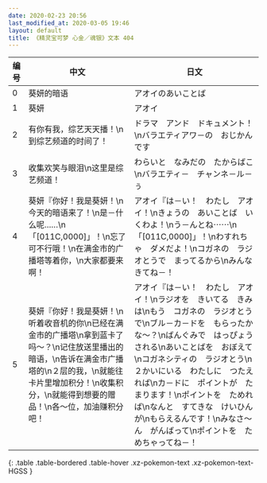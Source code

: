 ```yaml
---
date: 2020-02-23 20:56
last_modified_at: 2020-03-05 19:46
layout: default
title: 《精灵宝可梦 心金／魂银》文本 404
---
```

| 编号 | 中文 | 日文 |
| ---- | ---- | ---- |
| 0 | 葵妍的暗语 | アオイのあいことば |
| 1 | 葵妍 | アオイ |
| 2 | 有你有我，综艺天天播！\n到综艺频道的时间了！ | ドラマ　アンド　ドキュメント！\nバラエティアワ－の　おじかんです |
| 3 | 收集欢笑与眼泪\n这里是综艺频道！ | わらいと　なみだの　たからばこ\nバラエティ－　チャンネ－ル－ぅ |
| 4 | 葵妍『你好！我是葵妍！\n今天的暗语来了！\n是－什么呢……\n「[011C,0000]」！\n忘了可不行哦！\n在满金市的广播塔等着你，\n大家都要来啊！ | アオイ『は－い！　わたし　アオイ！\nきょうの　あいことば　いくわよ！\nう－んとね⋯⋯\n「[011C,0000]」！\nわすれちゃ　ダメだよ！\nコガネの　ラジオとうで　まってるから\nみんな　きてね－！ |
| 5 | 葵妍『你好！我是葵妍！\n听着收音机的你\n已经在满金市的广播塔\n拿到蓝卡了吗〜？\n记住放送里播出的暗语，\n告诉在满金市广播塔的\n２层的我，\n就能往卡片里增加积分！\n收集积分，\n就能得到想要的赠品！\n各〜位，加油赚积分吧！ | アオイ『は－い！　わたし　アオイ！\nラジオを　きいてる　きみは\nもう　コガネの　ラジオとうで\nブル－カ－ドを　もらったかな〜？\nばんぐみで　はっぴょう　される\nあいことばを　おぼえて\nコガネシティの　ラジオとう\n２かいにいる　わたしに　つたえれば\nカ－ドに　ポイントが　たまります！\nポイントを　ためれば\nなんと　すてきな　けいひんが\nもらえるんです！\nみなさ〜ん　がんばって\nポイントを　ためちゃってね－！ |
{: .table .table-bordered .table-hover .xz-pokemon-text .xz-pokemon-text-HGSS }